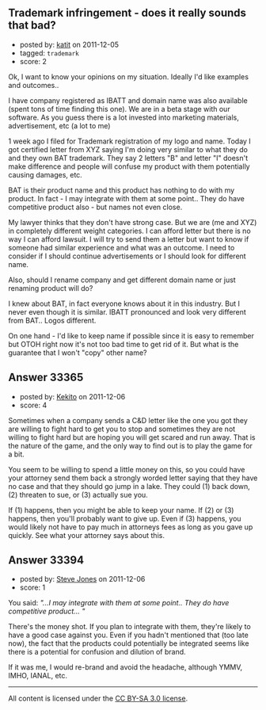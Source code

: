## Trademark infringement - does it really sounds that bad?

- posted by: [katit](https://stackexchange.com/users/-1/11093-katit) on 2011-12-05
- tagged: `trademark`
- score: 2

Ok, I want to know your opinions on my situation. Ideally I'd like examples and outcomes..

I have company registered as IBATT and domain name was also available (spent tons of time finding this one). We are in a beta stage with our software. As you guess there is a lot invested into marketing materials, advertisement, etc (a lot to me)

1 week ago I filed for Trademark registration of my logo and name. Today I got certified letter from XYZ saying I'm doing very similar to what they do and they own BAT trademark. They say 2 letters "B" and letter "I" doesn't make difference and people will confuse my product with them potentially causing damages, etc.

BAT is their product name and this product has nothing to do with my product. In fact - I may integrate with them at some point.. They do have competitive product also - but names not even close.

My lawyer thinks that they don't have strong case. But we are (me and XYZ) in completely different weight categories. I can afford letter but there is no way I can afford lawsuit. I will try to send them a letter but want to know if someone had similar experience and what was an outcome. I need to consider if I should continue advertisements or I should look for different name.

Also, should I rename company and get different domain name or just renaming product will do? 

I knew about BAT, in fact everyone knows about it in this industry. But I never even though it is similar. IBATT pronounced and look very different from BAT.. Logos different.

On one hand - I'd like to keep name if possible since it is easy to remember but OTOH right now it's not too bad time to get rid of it. But what is the guarantee that I won't "copy" other name?


## Answer 33365

- posted by: [Kekito](https://stackexchange.com/users/-1/5898-kekito) on 2011-12-06
- score: 4

Sometimes when a company sends a C&D letter like the one you got they are willing to fight hard to get you to stop and sometimes they are not willing to fight hard but are hoping you will get scared and run away.  That is the nature of the game, and the only way to find out is to play the game for a bit.

You seem to be willing to spend a little money on this, so you could have your attorney send them back a strongly worded letter saying that they have no case and that they should go jump in a lake.  They could (1) back down, (2) threaten to sue, or (3) actually sue you.  

If (1) happens, then you might be able to keep your name.  If (2) or (3) happens, then you'll probably want to give up.  Even if (3) happens, you would likely not have to pay much in attorneys fees as long as you gave up quickly.  See what your attorney says about this.



## Answer 33394

- posted by: [Steve Jones](https://stackexchange.com/users/-1/12985-steve-jones) on 2011-12-06
- score: 1

You said: *"...I may integrate with them at some point.. They do have competitive product... "*

There's the money shot. If you plan to integrate with them, they're likely to have a good case against you. Even if you hadn't mentioned that (too late now), the fact that the products could potentially be integrated seems like there is a potential for confusion and dilution of brand.

If it was me, I would re-brand and avoid the headache, although YMMV, IMHO, IANAL, etc.



---

All content is licensed under the [CC BY-SA 3.0 license](https://creativecommons.org/licenses/by-sa/3.0/).
